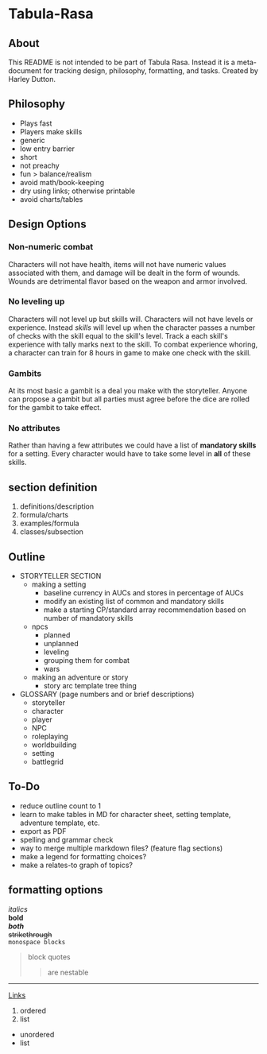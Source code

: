 # Tabula-Rasa
## About
This README is not intended to be part of Tabula Rasa. Instead it is a meta-document for tracking design, philosophy, formatting, and tasks. Created by Harley Dutton.

## Philosophy
- Plays fast
- Players make skills
- generic
- low entry barrier
- short
- not preachy
- fun > balance/realism
- avoid math/book-keeping
- dry using links; otherwise printable
- avoid charts/tables

## Design Options
<!--Use feature branches and a little merging to turn these on and off for various releases.-->
### Non-numeric combat
Characters will not have health, items will not have numeric values associated with them, and damage will be dealt in the form of wounds. Wounds are detrimental flavor based on the weapon and armor involved.
<!--The alternative would be to make a bunch of tables for and formulas for stuff-->
### No leveling up
<!-- Characters will start with a number of character points determined by the storyteller. -->
Characters will not level up but skills will. Characters will not have levels or experience. Instead _skills_ will level up when the character passes a number of checks with the skill equal to the skill's level. Track a each skill's experience with tally marks next to the skill. To combat experience whoring, a character can train for 8 hours in game to make one check with the skill.
### Gambits
At its most basic a gambit is a deal you make with the storyteller. Anyone can propose a gambit but all parties must agree before the dice are rolled for the gambit to take effect.
<!--Two common gambits would be to go for a called shot in combat or to take your time with an action out of combat. Raise the difficulty for the called shot and make it insta-kill. Lower the difficulty for the careful action and lower the quality of a success.-->
### No attributes
<!--This assumes that there will also be a list of common skills included with each setting-->
Rather than having a few attributes we could have a list of __mandatory skills__ for a setting. Every character would have to take some level in __all__ of these skills.



## section definition
1. definitions/description
2. formula/charts
3. examples/formula
4. classes/subsection

## Outline
- STORYTELLER SECTION
	- making a setting
		- baseline currency in AUCs and stores in percentage of AUCs
		- modify an existing list of common and mandatory skills
		- make a starting CP/standard array recommendation based on number of mandatory skills
	- npcs
		- planned
		- unplanned
		- leveling
		- grouping them for combat
		- wars
	- making an adventure or story
		- story arc template tree thing
- GLOSSARY (page numbers and or brief descriptions)
	- storyteller
	- character
	- player
	- NPC
	- roleplaying
	- worldbuilding
	- setting
	- battlegrid

## To-Do
- reduce outline count to 1
- learn to make tables in MD for character sheet, setting template, adventure template, etc.
- export as PDF
- spelling and grammar check
- way to merge multiple markdown files? (feature flag sections)
- make a legend for formatting choices?
- make a relates-to graph of topics?

## formatting options
<!--html style comment-->
_italics_  
__bold__  
___both___  
~~strikethrough~~  
`monospace blocks`  
> block quotes
>> are nestable  
***
[Links](#formatting-options)
1. ordered
2. list   
- unordered
- list   